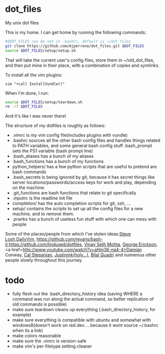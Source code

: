 dot_files
=========

My unix dot files

This is my home. I can get home by running the following commands:

```bash
#$DOT_FILES can be set in .bashrc, default is ~/dot_files
git clone https://github.com/mjperrone/dot_files.git $DOT_FILES
source $DOT_FILES/setup/setup.sh
```

That will take the current user's config files, store them in ~/old_dot_files, and then put mine in their place, with a combination of copies and symlinks.

To install all the vim plugins:

```viml
vim "+call InstallVundle()"
```

When I'm done, I run:

```bash
source $DOT_FILES/setup/teardown.sh
rm -rf $DOT_FILES
```
And it's like I was never there! 

The structure of my dotfiles is roughly as follows:

* .vimrc is my vim config file(includes plugins with vundle)
* .bashrc sources all the other bash config files and handles things related to PATH variables, and some general bash config stuff
  .bash_prompt sets the PS1 variable (bash prompt line)
* .bash_aliases has a bunch of my aliases
* .bash_functions has a bunch of my functions
* python_helpers/ has a few python scripts that are useful to pretend are bash commands
* .bash_secrets is being ignored by git, because it has secret things like server locations/passwords/access keys for work and play, depending on the machine.
* .git_functions are bash functions that relate to git specifically
* .inputrc is the readline init file
* completion/ has the auto completion scripts for git, ssh, ...
* setup/ contains the scripts to set up all the config files for a new machine, and to remove them.
* .pranks has a bunch of useless fun stuff with which one can mess with people


Some of the places/people from which I've stolen ideas:<a href=http://learnvimscriptthehardway.stevelosh.com/>Steve Losh</a>,<a href=http://dailyvim.blogspot.com/>DailyVim</a>, <https://github.com/revans/bash-it>,<https://github.com/linduxed/dotfiles>, <a href=http://www.linkedin.com/in/vinaysethmohta>Vinay Seth Mohta</a>, <a href=https://github.com/GeorgeErickson/dotfiles>George Erickson</a>, <a href=http://www.youtube.com/watch?v=aHm36-na4-4>Damian Conway</a>, <a href=https://github.com/Ziphilt/dotfiles>Cal Stepanian</a>, <a href=https://github.com/justinmk/config/>Justinmk(holy...)</a>, <a href=http://bilalquadri.com/blog/2014/03/02/harmonizing-with-vi-nature/>Bilal Quadri</a> and numerous other people slowly throughout this journey.


todo
=========
* fully flesh out the .bash_directory_history idea (saving WHERE a command was run along the actual command, so better replication of old commands is possible)
* make sure teardown cleans up everything (.bash_directory_history, for example)
* make sure everything is compatible with ubuntu and somewhat with windows8(doesn't work on red.dev.... because it wont source ~/.bashrc when its a link)
* make colors reasonable
* make sure the .vimrc is version-safe
* make vim's per-filetype setting cleaner

